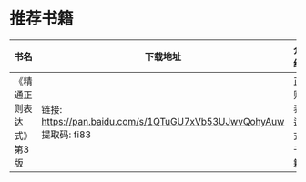 # 推荐书籍

| 书名                  | 下载地址                                                       | 介绍         |
| ----------------------- | ------------------------------------------------------------------ | -------------- |
| 《精通正则表达式》第3版 | 链接: https://pan.baidu.com/s/1QTuGU7xVb53UJwvQohyAuw 提取码: fi83 | 正则表达式书籍 |